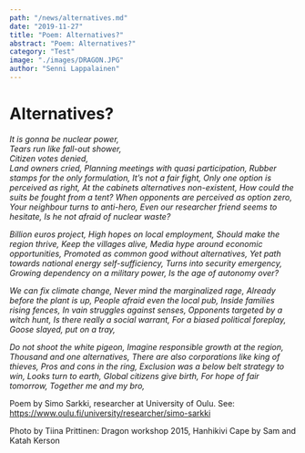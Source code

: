 ```yaml
---
path: "/news/alternatives.md"
date: "2019-11-27"
title: "Poem: Alternatives?"
abstract: "Poem: Alternatives?"
category: "Test"
image: "./images/DRAGON.JPG"
author: "Senni Lappalainen"
---
```


# Alternatives?

_It is gonna be nuclear power,_ \
_Tears run like fall-out shower,_ \
_Citizen votes denied,_ \
_Land owners cried,_
_Planning meetings with quasi participation,_
_Rubber stamps for the only formulation,_
_It’s not a fair fight,_
_Only one option is perceived as right,_
_At the cabinets alternatives non-existent,_
_How could the suits be fought from a tent?_
_When opponents are perceived as option zero,_
_Your neighbour turns to anti-hero,_
_Even our researcher friend seems to hesitate,_
_Is he not afraid of nuclear waste?_

_Billion euros project,_
_High hopes on local employment,_
_Should make the region thrive,_
_Keep the villages alive,_
_Media hype around economic opportunities,_
_Promoted as common good without alternatives,_
_Yet path towards national energy self-sufficiency,_
_Turns into security emergency,_
_Growing dependency on a military power,_
_Is the age of autonomy over?_

_We can fix climate change,_
_Never mind the marginalized rage,_
_Already before the plant is up,_
_People afraid even the local pub,_
_Inside families rising fences,_
_In vain struggles against senses,_
_Opponents targeted by a witch hunt,_
_Is there really a social warrant,_
_For a biased political foreplay,_
_Goose slayed, put on a tray,_

_Do not shoot the white pigeon,_
_Imagine responsible growth at the region,_
_Thousand and one alternatives,_
_There are also corporations like king of thieves,_
_Pros and cons in the ring,_
_Exclusion was a below belt strategy to win,_
_Looks turn to earth,_
_Global citizens give birth,_
_For hope of fair tomorrow,_
_Together me and my bro,_

Poem by Simo Sarkki, researcher at University of Oulu. See: https://www.oulu.fi/university/researcher/simo-sarkki

Photo by Tiina Prittinen: Dragon workshop 2015, Hanhikivi Cape by Sam and Katah Kerson
